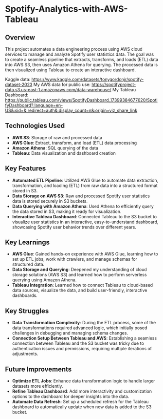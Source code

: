 # Spotify-Analytics-with-AWS-Tableau

## Overview

This project automates a data engineering process using AWS cloud services to manage and analyze Spotify user statistics data. The goal was to create a seamless pipeline that extracts, transforms, and loads (ETL) data into AWS S3, then uses Amazon Athena for querying. The processed data is then visualized using Tableau to create an interactive dashboard.

Kaggle data: https://www.kaggle.com/datasets/tonygordonjr/spotify-dataset-2023
My AWS data for public use: https://spotifyproject-data.s3.us-east-1.amazonaws.com/data-warehouse/
My Tableau Dashboard: https://public.tableau.com/views/SpotifyDashboard_17399384677620/SpotifyDashboard?:language=en-US&:sid=&:redirect=auth&:display_count=n&:origin=viz_share_link

## Technologies Used
- **AWS S3**: Storage of raw and processed data
- **AWS Glue**: Extract, transform, and load (ETL) data processing
- **Amazon Athena**: SQL querying of the data
- **Tableau**: Data visualization and dashboard creation

## Key Features

- **Automated ETL Pipeline**: Utilized AWS Glue to automate data extraction, transformation, and loading (ETL) from raw data into a structured format stored in S3.
- **Data Storage on AWS S3**: Raw and processed Spotify user statistics data is stored securely in S3 buckets.
- **Data Querying with Amazon Athena**: Used Athena to efficiently query the data stored in S3, making it ready for visualization.
- **Interactive Tableau Dashboard**: Connected Tableau to the S3 bucket to visualize user statistics in an interactive, easy-to-understand dashboard, showcasing Spotify user behavior trends over different years.

## Key Learnings

- **AWS Glue**: Gained hands-on experience with AWS Glue, learning how to set up ETL jobs, work with crawlers, and manage schemas for structured data.
- **Data Storage and Querying**: Deepened my understanding of cloud storage solutions (AWS S3) and learned how to perform serverless querying using Amazon Athena.
- **Tableau Integration**: Learned how to connect Tableau to cloud-based data sources, visualize the data, and build user-friendly, interactive dashboards.

## Key Struggles

- **Data Transformation Complexity**: During the ETL process, some of the data transformations required advanced logic, which initially posed challenges in debugging and managing schema changes.
- **Connection Setup Between Tableau and AWS**: Establishing a seamless connection between Tableau and the S3 bucket was tricky due to authentication issues and permissions, requiring multiple iterations of adjustments.

## Future Improvements

- **Optimize ETL Jobs**: Enhance data transformation logic to handle larger datasets more efficiently.
- **Refine Tableau Dashboard**: Add more interactivity and customization options to the dashboard for deeper insights into the data.
- **Automate Data Refresh**: Set up a scheduled refresh for the Tableau dashboard to automatically update when new data is added to the S3 bucket.
